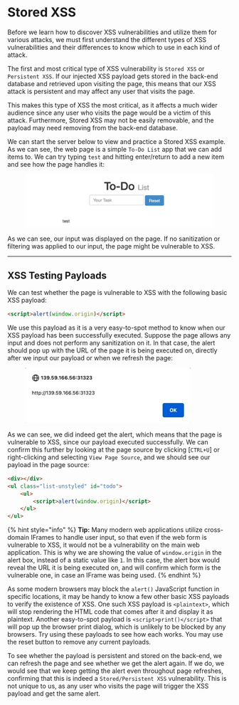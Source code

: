 # Stored XSS

Before we learn how to discover XSS vulnerabilities and utilize them for various attacks, we must first understand the different types of XSS vulnerabilities and their differences to know which to use in each kind of attack.

The first and most critical type of XSS vulnerability is `Stored XSS` or `Persistent XSS`. If our injected XSS payload gets stored in the back-end database and retrieved upon visiting the page, this means that our XSS attack is persistent and may affect any user that visits the page.

This makes this type of XSS the most critical, as it affects a much wider audience since any user who visits the page would be a victim of this attack. Furthermore, Stored XSS may not be easily removable, and the payload may need removing from the back-end database.

We can start the server below to view and practice a Stored XSS example. As we can see, the web page is a simple `To-Do List` app that we can add items to. We can try typing `test` and hitting enter/return to add a new item and see how the page handles it:

<figure><img src="../../../../.gitbook/assets/image (1) (1) (1) (1) (1) (1) (1) (1) (1) (1) (1) (1) (1) (1) (1) (1) (1) (1) (1) (1) (1) (1).png" alt=""><figcaption></figcaption></figure>

As we can see, our input was displayed on the page. If no sanitization or filtering was applied to our input, the page might be vulnerable to XSS.

***

## XSS Testing Payloads

We can test whether the page is vulnerable to XSS with the following basic XSS payload:

```html
<script>alert(window.origin)</script>
```

We use this payload as it is a very easy-to-spot method to know when our XSS payload has been successfully executed. Suppose the page allows any input and does not perform any sanitization on it. In that case, the alert should pop up with the URL of the page it is being executed on, directly after we input our payload or when we refresh the page:

<figure><img src="../../../../.gitbook/assets/image (2) (1) (1) (1) (1) (1) (1) (1) (1) (1) (1) (1) (1) (1) (1) (1) (1) (1) (1) (1).png" alt=""><figcaption></figcaption></figure>

As we can see, we did indeed get the alert, which means that the page is vulnerable to XSS, since our payload executed successfully. We can confirm this further by looking at the page source by clicking \[`CTRL+U`] or right-clicking and selecting `View Page Source`, and we should see our payload in the page source:

```html
<div></div>
<ul class="list-unstyled" id="todo">
    <ul>
        <script>alert(window.origin)</script>
    </ul>
</ul>
```

{% hint style="info" %}
**Tip:** Many modern web applications utilize cross-domain IFrames to handle user input, so that even if the web form is vulnerable to XSS, it would not be a vulnerability on the main web application. This is why we are showing the value of `window.origin` in the alert box, instead of a static value like `1`. In this case, the alert box would reveal the URL it is being executed on, and will confirm which form is the vulnerable one, in case an IFrame was being used.
{% endhint %}

As some modern browsers may block the `alert()` JavaScript function in specific locations, it may be handy to know a few other basic XSS payloads to verify the existence of XSS. One such XSS payload is `<plaintext>`, which will stop rendering the HTML code that comes after it and display it as plaintext. Another easy-to-spot payload is `<script>print()</script>` that will pop up the browser print dialog, which is unlikely to be blocked by any browsers. Try using these payloads to see how each works. You may use the reset button to remove any current payloads.

To see whether the payload is persistent and stored on the back-end, we can refresh the page and see whether we get the alert again. If we do, we would see that we keep getting the alert even throughout page refreshes, confirming that this is indeed a `Stored/Persistent XSS` vulnerability. This is not unique to us, as any user who visits the page will trigger the XSS payload and get the same alert.
